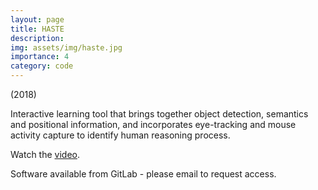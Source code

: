```yaml
---
layout: page
title: HASTE
description: 
img: assets/img/haste.jpg
importance: 4
category: code
---
```


(2018)

Interactive learning tool that brings together object detection, semantics and positional information, and incorporates eye-tracking and mouse activity capture to identify human reasoning process.

Watch the [video](https://youtu.be/4yEA_skv1S8).

Software available from GitLab - please email to request access.